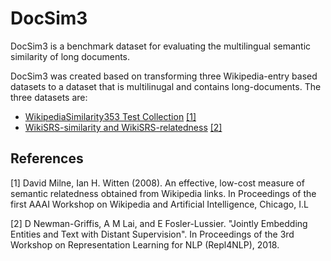 # DocSim3
DocSim3 is a benchmark dataset for evaluating the multilingual semantic similarity of long documents. 

DocSim3 was created based on transforming three Wikipedia-entry based datasets to a dataset that is multilinugal and contains long-documents. The three datasets are:

- [WikipediaSimilarity353 Test Collection](http://community.nzdl.org/wikipediaSimilarity/) [[1]](#1)
- [WikiSRS-similarity and WikiSRS-relatedness](https://github.com/OSU-slatelab/WikiSRS/blob/master/dataset) [[2]](#2)




## References
<a id="1">[1]</a> 
David Milne, Ian H. Witten (2008). 
An effective, low-cost measure of semantic relatedness obtained from Wikipedia links. 
In Proceedings of the first AAAI Workshop on Wikipedia and Artificial Intelligence, Chicago, I.L

<a id="2">[2]</a> 
D Newman-Griffis, A M Lai, and E Fosler-Lussier. 
"Jointly Embedding Entities and Text with Distant Supervision". 
In Proceedings of the 3rd Workshop on Representation Learning for NLP (Repl4NLP), 2018.
